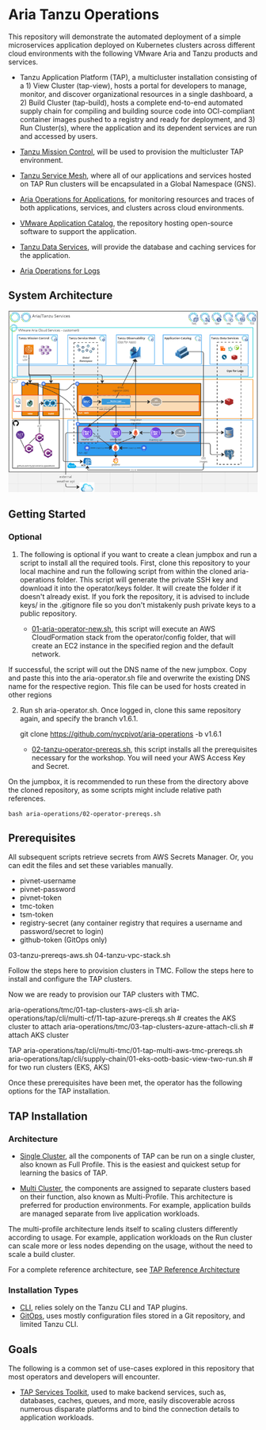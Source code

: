 # Aria Tanzu Operations

This repository will demonstrate the automated deployment of a simple microservices application deployed on Kubernetes clusters across different cloud environments with the following VMware Aria and Tanzu products and services.

* Tanzu Application Platform (TAP), a multicluster installation consisting of a 1) View Cluster (tap-view), hosts a portal for developers to manage, monitor, and discover organizational resources in a single dashboard, a 2) Build Cluster (tap-build), hosts a complete end-to-end automated supply chain for compiling and building source code into OCI-compliant container images pushed to a registry and ready for deployment, and 3) Run Cluster(s), where the application and its dependent services are run and accessed by users.

* [Tanzu Mission Control](https://docs.vmware.com/en/VMware-Tanzu-Mission-Control/index.html), will be used to provision the multicluster TAP environment.

* [Tanzu Service Mesh](https://docs.vmware.com/en/VMware-Tanzu-Service-Mesh/index.html), where all of our applications and services hosted on TAP Run clusters will be encapsulated in a Global Namespace (GNS).

* [Aria Operations for Applications](https://docs.wavefront.com/), for monitoring resources and traces of both applications, services, and clusters across cloud environments.

* [VMware Application Catalog](https://docs.vmware.com/en/VMware-Application-Catalog/index.html), the repository hosting open-source software to support the application.

* [Tanzu Data Services](https://docs.vmware.com/en/Data-Management-for-VMware-Tanzu/index.html), will provide the database and caching services for the application.

* [Aria Operations for Logs](https://docs.vmware.com/en/VMware-Aria-Operations-for-Logs/index.html)

## System Architecture

![](refs/aria-tanzu.png "Reference Architecture")

## Getting Started

### Optional

1) The following is optional if you want to create a clean jumpbox and run a script to install all the required tools. First, clone this repository to your local machine and run the following script from within the cloned aria-operations folder. This script will generate the private SSH key and download it into the operator/keys folder. It will create the folder if it doesn't already exist. If you fork the repository, it is advised to include keys/ in the .gitignore file so you don't mistakenly push private keys to a public repository.

    * [01-aria-operator-new.sh](01-aria-operator-new.sh), this script will execute an AWS CloudFormation stack from the operator/config folder, that will create an EC2 instance in the specified region and the default network.

If successful, the script will out the DNS name of the new jumpbox. Copy and paste this into the aria-operator.sh file and overwrite the existing DNS name for the respective region. This file can be used for hosts created in other regions

2) Run sh aria-operator.sh. Once logged in, clone this same repository again, and specify the branch v1.6.1.

    git clone https://github.com/nycpivot/aria-operations -b v1.6.1

    * [02-tanzu-operator-prereqs.sh](02-tanzu-operator-prereqs.sh), this script installs all the prerequisites necessary for the workshop. You will need your AWS Access Key and Secret.

On the jumpbox, it is recommended to run these from the directory above the cloned repository, as some scripts might include relative path references.

    bash aria-operations/02-operator-prereqs.sh

## Prerequisites

All subsequent scripts retrieve secrets from AWS Secrets Manager. Or, you can edit the files and set these variables manually.

* pivnet-username
* pivnet-password
* pivnet-token
* tmc-token
* tsm-token
* registry-secret (any container registry that requires a username and password/secret to login)
* github-token (GitOps only)


03-tanzu-prereqs-aws.sh
04-tanzu-vpc-stack.sh

Follow the steps here to provision clusters in TMC.
Follow the steps here to install and configure the TAP clusters.

Now we are ready to provision our TAP clusters with TMC.

aria-operations/tmc/01-tap-clusters-aws-cli.sh
aria-operations/tap/cli/multi-cf/11-tap-azure-prereqs.sh # creates the AKS cluster to attach
aria-operations/tmc/03-tap-clusters-azure-attach-cli.sh # attach AKS cluster

TAP
aria-operations/tap/cli/multi-tmc/01-tap-multi-aws-tmc-prereqs.sh
aria-operations/tap/cli/supply-chain/01-eks-ootb-basic-view-two-run.sh # for two run clusters (EKS, AKS)




Once these prerequisites have been met, the operator has the following options for the TAP installation.

## TAP Installation

### Architecture

* [Single Cluster](full-profile), all the components of TAP can be run on a single cluster, also known as Full Profile. This is the easiest and quickest setup for learning the basics of TAP.

* [Multi Cluster](multi-profile), the components are assigned to separate clusters based on their function, also known as Multi-Profile. This architecture is preferred for production environments. For example, application builds are managed separate from live application workloads.

The multi-profile architecture lends itself to scaling clusters differently according to usage. For example, application workloads on the Run cluster can scale more or less nodes depending on the usage, without the need to scale a build cluster.

For a complete reference architecture, see [TAP Reference Architecture](https://docs.vmware.com/en/VMware-Tanzu-Application-Platform/1.5/tap-reference-architecture/GUID-reference-designs-tap-architecture-planning.html)

### Installation Types

* [CLI](cli), relies solely on the Tanzu CLI and TAP plugins.
* [GitOps](gitops), uses mostly configuration files stored in a Git repository, and limited Tanzu CLI.

## Goals

The following is a common set of use-cases explored in this repository that most operators and developers will encounter.

* [TAP Services Toolkit](https://docs.vmware.com/en/Services-Toolkit-for-VMware-Tanzu-Application-Platform/index.html), used to make backend services, such as, databases, caches, queues, and more, easily discoverable across numerous disparate platforms and to bind the connection details to application workloads.
